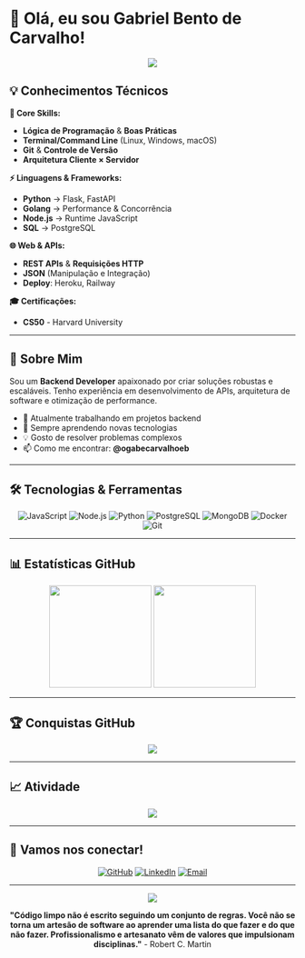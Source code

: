 # 👋 Olá, eu sou Gabriel Bento de Carvalho!

<div align="center">
  <img src="https://readme-typing-svg.herokuapp.com/?color=6c7b7f&size=20&center=true&vCenter=true&width=600&lines=Backend+Developer;Apaixonado+por+tecnologia;Sempre+aprendendo+algo+novo" />
</div>

## 💡 Conhecimentos Técnicos

**🔧 Core Skills:**
- **Lógica de Programação** & **Boas Práticas**
- **Terminal/Command Line** (Linux, Windows, macOS)
- **Git** & **Controle de Versão**
- **Arquitetura Cliente × Servidor**

**⚡ Linguagens & Frameworks:**
- **Python** → Flask, FastAPI
- **Golang** → Performance & Concorrência
- **Node.js** → Runtime JavaScript
- **SQL** → PostgreSQL

**🌐 Web & APIs:**
- **REST APIs** & **Requisições HTTP**
- **JSON** (Manipulação e Integração)
- **Deploy**: Heroku, Railway

**🎓 Certificações:**
- **CS50** - Harvard University

---

## 🚀 Sobre Mim

Sou um **Backend Developer** apaixonado por criar soluções robustas e escaláveis. Tenho experiência em desenvolvimento de APIs, arquitetura de software e otimização de performance.

- 🔭 Atualmente trabalhando em projetos backend
- 🌱 Sempre aprendendo novas tecnologias
- 💡 Gosto de resolver problemas complexos
- 📫 Como me encontrar: **@ogabecarvalhoeb**

---

## 🛠️ Tecnologias & Ferramentas

<div align="center">

![JavaScript](https://img.shields.io/badge/-JavaScript-F7DF1E?style=for-the-badge&logo=javascript&logoColor=black&labelColor=white)
![Node.js](https://img.shields.io/badge/-Node.js-339933?style=for-the-badge&logo=node.js&logoColor=white&labelColor=white)
![Python](https://img.shields.io/badge/-Python-3776AB?style=for-the-badge&logo=python&logoColor=white&labelColor=white)
![PostgreSQL](https://img.shields.io/badge/-PostgreSQL-336791?style=for-the-badge&logo=postgresql&logoColor=white&labelColor=white)
![MongoDB](https://img.shields.io/badge/-MongoDB-47A248?style=for-the-badge&logo=mongodb&logoColor=white&labelColor=white)
![Docker](https://img.shields.io/badge/-Docker-2496ED?style=for-the-badge&logo=docker&logoColor=white&labelColor=white)
![Git](https://img.shields.io/badge/-Git-F05032?style=for-the-badge&logo=git&logoColor=white&labelColor=white)

</div>

---

## 📊 Estatísticas GitHub

<div align="center">
  <img height="180em" src="https://github-readme-stats.vercel.app/api?username=ogabecarvalhoeb&show_icons=true&theme=default&include_all_commits=true&count_private=true&bg_color=ffffff&title_color=6c7b7f&text_color=6c7b7f&icon_color=6c7b7f&border_color=e1e4e8"/>
  <img height="180em" src="https://github-readme-stats.vercel.app/api/top-langs/?username=ogabecarvalhoeb&layout=compact&langs_count=7&theme=default&bg_color=ffffff&title_color=6c7b7f&text_color=6c7b7f&border_color=e1e4e8"/>
</div>

---

## 🏆 Conquistas GitHub

<div align="center">
  <img src="https://github-profile-trophy.vercel.app/?username=ogabecarvalhoeb&theme=flat&no-frame=true&no-bg=true&margin-w=4&column=7" />
</div>

---

## 📈 Atividade

<div align="center">
  <img src="https://github-readme-activity-graph.vercel.app/graph?username=ogabecarvalhoeb&bg_color=ffffff&color=6c7b7f&line=6c7b7f&point=6c7b7f&area=true&hide_border=true" />
</div>

---

## 🤝 Vamos nos conectar!

<div align="center">

[![GitHub](https://img.shields.io/badge/-GitHub-181717?style=for-the-badge&logo=github&logoColor=black&labelColor=white)](https://github.com/ogabecarvalhoeb)
[![LinkedIn](https://img.shields.io/badge/-LinkedIn-0A66C2?style=for-the-badge&logo=linkedin&logoColor=white&labelColor=white)](https://www.linkedin.com/in/gabriel-bento-de-carvalho-a56a82361/)
[![Email](https://img.shields.io/badge/-Email-EA4335?style=for-the-badge&logo=gmail&logoColor=white&labelColor=white)](mailto:gabrieldecarvalhoeb@gmail.com)

</div>

---

<div align="center">
  <img src="https://komarev.com/ghpvc/?username=ogabecarvalhoeb&color=6c7b7f&style=flat-square&label=Visualizações+do+perfil" />
</div>

<div align="center">
  
**"Código limpo não é escrito seguindo um conjunto de regras. Você não se torna um artesão de software ao aprender uma lista do que fazer e do que não fazer. Profissionalismo e artesanato vêm de valores que impulsionam disciplinas."** - Robert C. Martin

</div>
